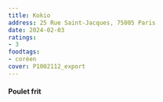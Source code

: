 ```yaml
---
title: Kokio
address: 25 Rue Saint-Jacques, 75005 Paris
date: 2024-02-03
ratings:
- 3
foodtags:
- coréen
cover: P1002112_export
---
```


#### Poulet frit